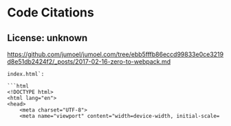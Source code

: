 # Code Citations

## License: unknown
https://github.com/jumoel/jumoel.com/tree/ebb5fffb86eccd99833e0ce3219d8e51db2424f2/_posts/2017-02-16-zero-to-webpack.md

```
index.html`:

```html
<!DOCTYPE html>
<html lang="en">
<head>
    <meta charset="UTF-8">
    <meta name="viewport" content="width=device-width, initial-scale=
```

